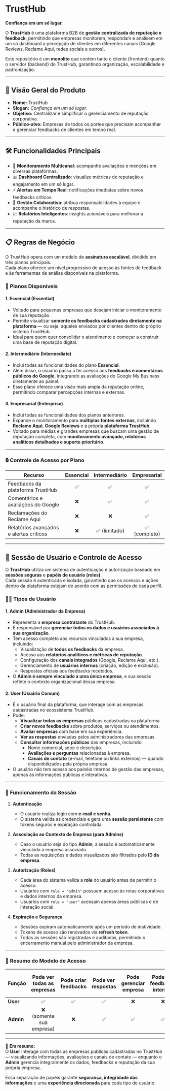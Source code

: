 # TrustHub

**Confiança em um só lugar.**

O **TrustHub** é uma plataforma B2B de **gestão centralizada de reputação e feedback**, permitindo que empresas monitorem, respondam e analisem em um só dashboard a percepção de clientes em diferentes canais (Google Reviews, Reclame Aqui, redes sociais e outros).

Este repositório é um **monolito** que contém tanto o cliente (frontend) quanto o servidor (backend) do TrustHub, garantindo organização, escalabilidade e padronização.

---

## 🚀 Visão Geral do Produto

- **Nome:** TrustHub  
- **Slogan:** _Confiança em um só lugar._  
- **Objetivo:** Centralizar e simplificar o gerenciamento de reputação corporativa.  
- **Público-alvo:** Empresas de todos os portes que precisam acompanhar e gerenciar feedbacks de clientes em tempo real.  

---

## 🛠️ Funcionalidades Principais

- 🔎 **Monitoramento Multicanal**: acompanhe avaliações e menções em diversas plataformas.  
- 📊 **Dashboard Centralizado**: visualize métricas de reputação e engajamento em um só lugar.  
- ⚡ **Alertas em Tempo Real**: notificações imediatas sobre novos feedbacks críticos.  
- 🤝 **Gestão Colaborativa**: atribua responsabilidades à equipe e acompanhe o histórico de respostas.  
- 📈 **Relatórios Inteligentes**: insights acionáveis para melhorar a reputação da marca.  

---

## 📋 Regras de Negócio

O TrustHub opera com um modelo de **assinatura escalável**, dividido em três planos principais.  
Cada plano oferece um nível progressivo de acesso às fontes de feedback e às ferramentas de análise disponíveis na plataforma.

### 🧩 Planos Disponíveis

#### 1. **Essencial (Essential)**
- Voltado para pequenas empresas que desejam iniciar o monitoramento de sua reputação.  
- Permite visualizar **somente os feedbacks cadastrados diretamente na plataforma** — ou seja, aqueles enviados por clientes dentro do próprio sistema TrustHub.  
- Ideal para quem quer consolidar o atendimento e começar a construir uma base de reputação digital.  

#### 2. **Intermediário (Intermediate)**
- Inclui todas as funcionalidades do plano **Essencial**.  
- Além disso, o usuário passa a ter acesso aos **feedbacks e comentários públicos do Google**, integrando as avaliações do Google My Business diretamente ao painel.  
- Esse plano oferece uma visão mais ampla da reputação online, permitindo comparar percepções internas e externas.  

#### 3. **Empresarial (Enterprise)**
- Inclui todas as funcionalidades dos planos anteriores.  
- Expande o monitoramento para **múltiplas fontes externas**, incluindo **Reclame Aqui**, **Google Reviews** e a própria **plataforma TrustHub**.  
- Voltado para médias e grandes empresas que buscam uma gestão de reputação completa, com **monitoramento avançado, relatórios analíticos detalhados e suporte prioritário**.  

---

### 🔒 Controle de Acesso por Plano

| Recurso                                 | Essencial | Intermediário | Empresarial |
|----------------------------------------|:----------:|:--------------:|:------------:|
| Feedbacks da plataforma TrustHub       | ✅         | ✅             | ✅           |
| Comentários e avaliações do Google     | ❌         | ✅             | ✅           |
| Reclamações do Reclame Aqui            | ❌         | ❌             | ✅           |
| Relatórios avançados e alertas críticos | ❌         | ✅ (limitado)  | ✅ (completo) |

---

## 👥 Sessão de Usuário e Controle de Acesso  

O **TrustHub** utiliza um sistema de autenticação e autorização baseado em **sessões seguras** e **papéis de usuário (roles)**.  
Cada sessão é autenticada e isolada, garantindo que os acessos e ações dentro da plataforma estejam de acordo com as permissões de cada perfil.  

### 🧑‍💼 Tipos de Usuário  

#### 1. **Admin (Administrador da Empresa)**
- Representa a **empresa contratante** do TrustHub.  
- É responsável por **gerenciar todos os dados e usuários associados à sua organização**.  
- Tem acesso completo aos recursos vinculados à sua empresa, incluindo:  
  - Visualização de **todos os feedbacks** da empresa.  
  - Acesso aos **relatórios analíticos e métricas de reputação**.  
  - Configuração dos **canais integrados** (Google, Reclame Aqui, etc.).  
  - Gerenciamento de **usuários internos** (criação, edição e exclusão).  
  - Respostas oficiais aos feedbacks recebidos.  
- O **Admin é sempre vinculado a uma única empresa**, e sua sessão reflete o contexto organizacional dessa empresa.  

#### 2. **User (Usuário Comum)**
- É o usuário final da plataforma, que interage com as empresas cadastradas no ecossistema TrustHub.  
- Pode:  
  - **Visualizar todas as empresas** públicas cadastradas na plataforma.  
  - **Criar novos feedbacks** sobre produtos, serviços ou atendimentos.  
  - **Avaliar empresas** com base em sua experiência.  
  - **Ver as respostas** enviadas pelos administradores das empresas.  
  - **Consultar informações públicas** das empresas, incluindo:  
    - Nome comercial, setor e descrição.  
    - **Avaliações e perguntas** relacionadas à empresa.  
    - **Canais de contato** (e-mail, telefone ou links externos) — quando disponibilizados pela própria empresa.  
- O usuário não tem acesso aos painéis internos de gestão das empresas, apenas às informações públicas e interativas.  

---

### 🔐 Funcionamento da Sessão  

1. **Autenticação**
   - O usuário realiza login com **e-mail e senha**.  
   - O sistema valida as credenciais e gera uma **sessão persistente** com tokens seguros e expiração controlada.  

2. **Associação ao Contexto de Empresa (para Admins)**
   - Caso o usuário seja do tipo **Admin**, a sessão é automaticamente vinculada à empresa associada.  
   - Todas as requisições e dados visualizados são filtrados pelo **ID da empresa**.  

3. **Autorização (Roles)**
   - Cada área do sistema valida a **role** do usuário antes de permitir o acesso.  
   - Usuários com `role = "admin"` possuem acesso às rotas corporativas e dados internos da empresa.  
   - Usuários com `role = "user"` acessam apenas áreas públicas e de interação social.  

4. **Expiração e Segurança**
   - Sessões expiram automaticamente após um período de inatividade.  
   - Tokens de acesso são renovados via **refresh token**.  
   - Todas as sessões são registradas e auditadas, permitindo o encerramento manual pelo administrador da empresa.  

---

### 🧭 Resumo do Modelo de Acesso  

| Função        | Pode ver todas as empresas | Pode criar feedbacks | Pode ver respostas | Pode gerenciar empresa | Pode ver feedbacks internos | Pode acessar contatos públicos |
|----------------|:--------------------------:|:--------------------:|:------------------:|:----------------------:|:---------------------------:|:------------------------------:|
| **User**       | ✅                         | ✅                   | ✅                 | ❌                     | ❌                          | ✅                            |
| **Admin**      | ❌ (somente sua empresa)   | ❌                   | ✅                 | ✅                     | ✅                          | ✅ (da própria empresa)        |

---

📌 **Em resumo:**  
O **User** interage com todas as empresas públicas cadastradas no TrustHub — visualizando informações, avaliações e canais de contato — enquanto o **Admin** gerencia integralmente os dados, feedbacks e reputação da sua própria empresa.  

Essa separação de papéis garante **segurança, integridade das informações** e uma **experiência direcionada** para cada tipo de usuário.
